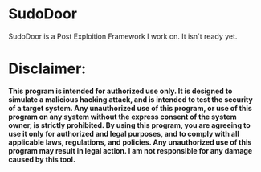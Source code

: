 # SudoDoor

SudoDoor is a Post Exploition Framework I work on. It isn´t ready yet. <br>
# Disclaimer: <br>
**This program is intended for authorized use only. It is designed to simulate a malicious hacking attack, and is intended to test the security of a target system. Any unauthorized use of this program, or use of this program on any system without the express consent of the system owner, is strictly prohibited. By using this program, you are agreeing to use it only for authorized and legal purposes, and to comply with all applicable laws, regulations, and policies. Any unauthorized use of this program may result in legal action. I am not responsible for any damage caused by this tool.** <br>
